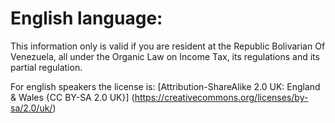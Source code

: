 # English language:
This information only is valid if you are resident at the
Republic Bolivarian Of Venezuela, all under the Organic Law on Income Tax,
its regulations and its partial regulation.

For english speakers the license is:
[Attribution-ShareAlike 2.0 UK: England & Wales {CC BY-SA 2.0 UK}]
(https://creativecommons.org/licenses/by-sa/2.0/uk/)

